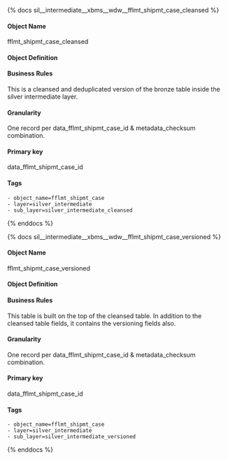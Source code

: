 {% docs sil__intermediate__xbms__wdw__fflmt_shipmt_case_cleansed %}

#### Object Name
fflmt_shipmt_case_cleansed

#### Object Definition


#### Business Rules
This is a cleansed and deduplicated version of the bronze table inside the silver intermediate layer.

#### Granularity
One record per data_fflmt_shipmt_case_id & metadata_checksum combination.

#### Primary key
data_fflmt_shipmt_case_id

#### Tags
    - object_name=fflmt_shipmt_case
    - layer=silver_intermediate
    - sub_layer=silver_intermediate_cleansed

{% enddocs %}

{% docs sil__intermediate__xbms__wdw__fflmt_shipmt_case_versioned %}

#### Object Name
fflmt_shipmt_case_versioned

#### Object Definition


#### Business Rules
This table is built on the top of the cleansed table. In addition to the cleansed table fields, it contains the versioning fields also.

#### Granularity
One record per data_fflmt_shipmt_case_id & metadata_checksum combination.

#### Primary key
data_fflmt_shipmt_case_id

#### Tags
    - object_name=fflmt_shipmt_case
    - layer=silver_intermediate
    - sub_layer=silver_intermediate_versioned

{% enddocs %}